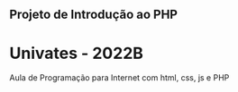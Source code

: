 ## Projeto de Introdução ao PHP

# Univates - 2022B
Aula de Programação para Internet com html, css, js e PHP